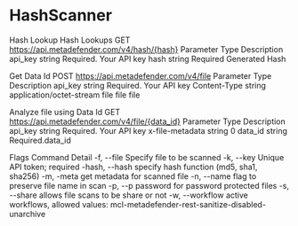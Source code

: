 # HashScanner
Hash Lookup
Hash Lookups
  GET https://api.metadefender.com/v4/hash/{hash}
Parameter
Type
Description
api_key
string
Required. Your API key
hash
string
Required Generated Hash

Get Data Id
  POST https://api.metadefender.com/v4/file
Parameter
Type
Description
api_key
string
Required. Your API key
Content-Type
string
application/octet-stream
file
file
file

Analyze file using Data Id
  GET https://api.metadefender.com/v4/file/{data_id}
Parameter
Type
Description
api_key
string
Required. Your API key
x-file-metadata
string
0
data_id
string
Required.data_id

Flags
Command
Detail
-f, --file
Specify file to be scanned
-k, --key
Unique API token; required
-hash, --hash
specify hash function (md5, sha1, sha256)
-m, -meta
get metadata for scanned file
-n, --name
flag to preserve file name in scan
-p, --p
password for password protected files
-s, --share
allows file scans to be share or not
-w, --workflow
active workflows, allowed values: mcl-metadefender-rest-sanitize-disabled-unarchive
